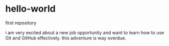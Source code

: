 # hello-world
first repository

i am very excited about a new job opportunity and want to learn how to use Git and GitHub effectively.
this adventure is way overdue.
